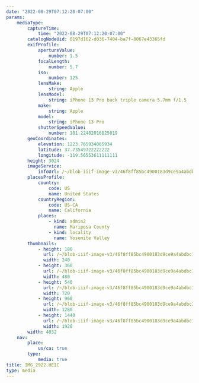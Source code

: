 ```yaml
---
date: "2022-08-29T07:12:20-07:00"
params:
    mediaType:
        captureTime:
            time: "2022-08-29T07:12:20-07:00"
        catalogNodeUid: 0197d162-d036-7404-ba7f-8067e43365fd
        exifProfile:
            apertureValue:
                number: 1.5
            focalLength:
                number: 5.7
            iso:
                number: 125
            lensMake:
                string: Apple
            lensModel:
                string: iPhone 13 Pro back triple camera 5.7mm f/1.5
            make:
                string: Apple
            model:
                string: iPhone 13 Pro
            shutterSpeedValue:
                number: 101.22482016825019
        geoCoordinates:
            elevation: 1223.765934065934
            latitude: 37.73549722222222
            longitude: -119.56553611111111
        height: 3024
        imageService:
            infoUrl: /~/blob-iiif-image-v3/46f8ff85bc4900183d9ce9a4abdbc1ca2d803a21158b9dce1e49a5872d140f18/info.json
        placesProfile:
            country:
                code: US
                name: United States
            countryRegion:
                code: US-CA
                name: California
            places:
                - kind: admin2
                  name: Mariposa County
                - kind: locality
                  name: Yosemite Valley
        thumbnails:
            - height: 180
              url: /~/blob-iiif-image-v3/46f8ff85bc4900183d9ce9a4abdbc1ca2d803a21158b9dce1e49a5872d140f18/full/240%2C180/0/default.jpg
              width: 240
            - height: 360
              url: /~/blob-iiif-image-v3/46f8ff85bc4900183d9ce9a4abdbc1ca2d803a21158b9dce1e49a5872d140f18/full/480%2C360/0/default.jpg
              width: 480
            - height: 540
              url: /~/blob-iiif-image-v3/46f8ff85bc4900183d9ce9a4abdbc1ca2d803a21158b9dce1e49a5872d140f18/full/720%2C540/0/default.jpg
              width: 720
            - height: 960
              url: /~/blob-iiif-image-v3/46f8ff85bc4900183d9ce9a4abdbc1ca2d803a21158b9dce1e49a5872d140f18/full/1280%2C960/0/default.jpg
              width: 1280
            - height: 1440
              url: /~/blob-iiif-image-v3/46f8ff85bc4900183d9ce9a4abdbc1ca2d803a21158b9dce1e49a5872d140f18/full/1920%2C1440/0/default.jpg
              width: 1920
        width: 4032
    nav:
        place:
            us/ca: true
        type:
            media: true
title: IMG_2922.HEIC
type: media
---
```

